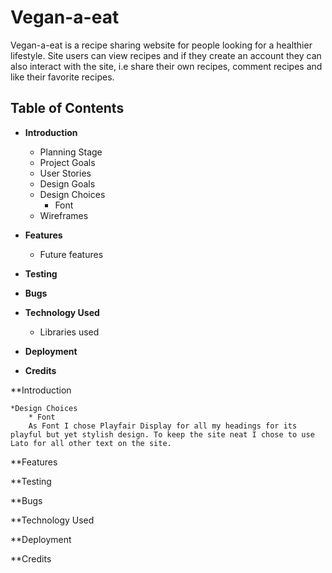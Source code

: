 # **Vegan-a-eat**
Vegan-a-eat is a recipe sharing website for people looking for a healthier lifestyle. Site users can view recipes and if they create an account they can also interact with the site, i.e share their own recipes, comment recipes and like their favorite recipes. 

## **Table of Contents**
* **Introduction**
    * Planning Stage
    * Project Goals
    * User Stories
    * Design Goals
    * Design Choices
        * Font
    * Wireframes

* **Features**
    * Future features

* **Testing**

* **Bugs**

* **Technology Used**
    * Libraries used
    

* **Deployment** 

* **Credits** 


**Introduction

    *Design Choices
        * Font
        As Font I chose Playfair Display for all my headings for its playful but yet stylish design. To keep the site neat I chose to use Lato for all other text on the site. 

**Features

**Testing

**Bugs

**Technology Used

**Deployment

**Credits